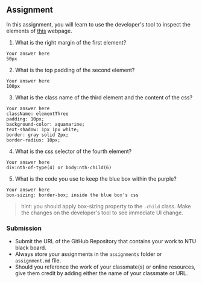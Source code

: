 ## Assignment

In this assignment, you will learn to use the developer's tool to inspect the elements of [this](https://nznznh.csb.app/) webpage.

1. What is the right margin of the first element? 
```
Your answer here
50px
```

2. What is the top padding of the second element?
```
Your answer here
100px
```

3. What is the class name of the third element and the content of the css?
```
Your answer here
className: elementThree
padding: 10px;
background-color: aquamarine;
text-shadow: 1px 1px white;
border: gray solid 2px;
border-radius: 10px;
```

4. What is the css selector of the fourth element?
```
Your answer here
div:nth-of-type(4) or body:nth-child(6)
```

5. What is the code you use to keep the blue box within the purple?
```
Your answer here
box-sizing: border-box; inside the blue box's css
```

> hint: you should apply box-sizing property to the `.child` class. Make the changes on the developer's tool to see immediate UI change.



### Submission 

- Submit the URL of the GitHub Repository that contains your work to NTU black board.
- Always store your assignments in the `assignments` folder or `assignment.md` file.
- Should you reference the work of your classmate(s) or online resources, give them credit by adding either the name of your classmate or URL. 